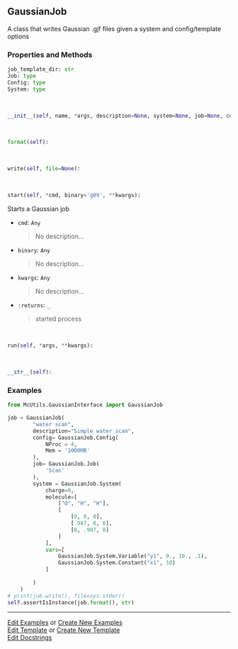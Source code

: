 ## <a id="McUtils.GaussianInterface.GaussianJob.GaussianJob">GaussianJob</a>
A class that writes Gaussian .gjf files given a system and config/template options

### Properties and Methods
```python
job_template_dir: str
Job: type
Config: type
System: type
```
<a id="McUtils.GaussianInterface.GaussianJob.GaussianJob.__init__" class="docs-object-method">&nbsp;</a>
```python
__init__(self, name, *args, description=None, system=None, job=None, config=None, template='Template.gjf', file=None): 
```

<a id="McUtils.GaussianInterface.GaussianJob.GaussianJob.format" class="docs-object-method">&nbsp;</a>
```python
format(self): 
```

<a id="McUtils.GaussianInterface.GaussianJob.GaussianJob.write" class="docs-object-method">&nbsp;</a>
```python
write(self, file=None): 
```

<a id="McUtils.GaussianInterface.GaussianJob.GaussianJob.start" class="docs-object-method">&nbsp;</a>
```python
start(self, *cmd, binary='g09', **kwargs): 
```
Starts a Gaussian job
- `cmd`: `Any`
    >No description...
- `binary`: `Any`
    >No description...
- `kwargs`: `Any`
    >No description...
- `:returns`: `_`
    >started process

<a id="McUtils.GaussianInterface.GaussianJob.GaussianJob.run" class="docs-object-method">&nbsp;</a>
```python
run(self, *args, **kwargs): 
```

<a id="McUtils.GaussianInterface.GaussianJob.GaussianJob.__str__" class="docs-object-method">&nbsp;</a>
```python
__str__(self): 
```

### Examples
```python
from McUtils.GaussianInterface import GaussianJob 

job = GaussianJob(
        "water scan",
        description="Simple water scan",
        config= GaussianJob.Config(
            NProc = 4,
            Mem = '1000MB'
        ),
        job= GaussianJob.Job(
            'Scan'
        ),
        system = GaussianJob.System(
            charge=0,
            molecule=[
                ["O", "H", "H"],
                [
                    [0, 0, 0],
                    [.987, 0, 0],
                    [0, .987, 0]
                ]
            ],
            vars=[
                GaussianJob.System.Variable("y1", 0., 10., .1),
                GaussianJob.System.Constant("x1", 10)
            ]
    
        )
    )
# print(job.write(), file=sys.stderr)
self.assertIsInstance(job.format(), str)
```

___

[Edit Examples](https://github.com/McCoyGroup/References/edit/gh-pages/Documentation/examples/McUtils/GaussianInterface/GaussianJob/GaussianJob.md) or 
[Create New Examples](https://github.com/McCoyGroup/References/new/gh-pages/?filename=Documentation/examples/McUtils/GaussianInterface/GaussianJob/GaussianJob.md) <br/>
[Edit Template](https://github.com/McCoyGroup/References/edit/gh-pages/Documentation/templates/McUtils/GaussianInterface/GaussianJob/GaussianJob.md) or 
[Create New Template](https://github.com/McCoyGroup/References/new/gh-pages/?filename=Documentation/templates/McUtils/GaussianInterface/GaussianJob/GaussianJob.md) <br/>
[Edit Docstrings](https://github.com/McCoyGroup/McUtils/edit/master/GaussianInterface/GaussianJob.py?message=Update%20Docs)